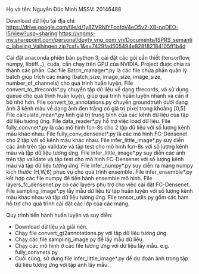 Họ và tên: Nguyễn Đức Minh
MSSV: 20146488


Download dữ liệu tại địa chỉ: 
https://drive.google.com/file/d/1y8ZVRNlYFoofoV4eO5v2-XB-nqDEO-l5/view?usp=sharing
https://vngms-my.sharepoint.com/personal/duytv_vng_com_vn/Documents/ISPRS_semantic_labeling_Vaihingen.zip?csf=1&e=7429fad505494e828182184105ff1b4d

Cài đặt anaconda phiên bản python 3, cài đặt các gói cần thiết (tensorflow, numpy, libtiff...), cuda, cần chạy trên GPU của NVIDIA.
Project được chia ra thành các phần:
Các file Batch_manager*.py là các file chứa phần quản lý batch giúp trích các mảng (batch_size, image_size, image_size, number_of_channels) cho quá trình huấn luyện.
File convert_to_tfrecords*.py chuyển tập dữ liệu về dạng tfrecords, và sử dụng queue cho quá trình huấn luyện, giúp quá trình huấn luyện nhanh và cần ít bộ nhớ hơn.
File convert_to_annotations.py chuyển groundtruth dưới dạng ảnh 3 kênh màu về dạng ảnh đen trắng có giá trị pixel trong khoảng [0,5]
File calculate_mean*.py tính giá trị trung bình của các kênh dữ liệu của tập dữ liệu tương ứng.
File data_reader*.py hỗ trợ việc load dữ liệu.
File fully_convnet*.py là các mô hình fcn-8s cho 2 tập dữ liệu với số lượng kênh màu khác nhau.
File fully_conv_densenet*.py là các mô hình FC-Densenet cho 2 tập với số kênh màu khác nhau.
File infer_little_image*.py suy diễn các ảnh trên tập validate và tập test cho mô hình fcn-8s với số lượng kênh màu và tập dữ liệu tương ứng.
File infer_little_image*.py suy diễn các ảnh trên tập validate và tập test cho mô hình FC-Densenet với số lượng kênh màu và tập dữ liệu tương ứng.
File infer_numpy*.py suy diễn ra mảng numpy kích thước (H,W,6) phục vụ cho quá trình ensemble.
File infer_ensemble*.py kết hợp các file numpy để tiến hành ensemble mô hình.
File layers_fc_densenet.py có các layers phụ trợ cho việc cài đặt FC-Densenet.
File sampling_image*.py lẫy mẫu dữ liệu từ tập huấn luyện với số lượng kênh màu khác nhau và tập dữ liệu tương ứng.
File tensor_utils.py gồm các hàm hỗ trợ cho quá trình cài đặt các lớp của các mạng.

Quy trình tiến hành huấn luyện và suy diễn:
- Download dữ liệu và giải nén.
- Chạy file convert_gt2annotations.py với tập dữ liệu tương ứng.
- Chạy các file sampling_image.py để lấy mẫu dữ liệu.
- Chạy các mô hình ở các file tương ứng với dữ liệu lấy mẫu. e.g. fully_convnets.py
- Cuối cùng, sử dụng file infer_little_image*.py để dự đoán ảnh trong tập dữ liệu tương ứng với tập ảnh lấy mẫu.
